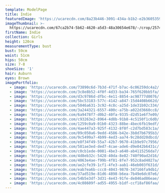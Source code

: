 ```yaml
---
template: ModelPage
title: Indie
featuredImage: 'https://ucarecdn.com/8a23b446-3091-434a-b1b2-e2b360535965/'
imageThumbnail: >-
  https://ucarecdn.com/67ca2b74-5b62-4620-a5d3-48a30654e678/-/crop/2574x3228/1275,8/-/preview/
firstName: Indie
collection: Girls
height: 120cm
measurementType: bust
bust: 59cm
waist: 51cm
hips: 50cm
size: 7-8
shoeSize: '1'
hair: Auburn
eyes: Brown
imagePortfolio:
  - image: 'https://ucarecdn.com/73890c6d-7b3d-471f-b7ac-6c06259dc4a2/'
  - image: 'https://ucarecdn.com/3c8e8b52-4f0f-4d33-ba34-765f620bb5fa/'
  - image: 'https://ucarecdn.com/d3c9786d-dfbc-4e11-8854-ac98777d0076/'
  - image: 'https://ucarecdn.com/5bc53183-577c-4142-a847-15d4408b662d/'
  - image: 'https://ucarecdn.com/5046a631-3c92-4c8c-a25d-1de31b92c334/'
  - image: 'https://ucarecdn.com/3a244321-6557-400c-a75b-a022d3660cc8/'
  - image: 'https://ucarecdn.com/6a9478f7-d0b2-40fa-9335-d2d51e6f7e09/'
  - image: 'https://ucarecdn.com/c93263e2-8964-4d8b-91b8-4c5150f1c6d0/'
  - image: 'https://ucarecdn.com/1259c0a9-01b0-4323-88be-4bec6fb19edf/'
  - image: 'https://ucarecdn.com/4ae447a3-925f-4132-8f0f-c2d7bd583c1a/'
  - image: 'https://ucarecdn.com/09c050a6-9edd-4586-b42e-3b8d7b6795b3/'
  - image: 'https://ucarecdn.com/9c5499a7-4b99-4ed3-aa74-9c28dd20dbcd/'
  - image: 'https://ucarecdn.com/e8f34f49-55a7-42b7-9670-41b9e97c7956/'
  - image: 'https://ucarecdn.com/581ae3ed-ded7-4cae-ade6-d9e042b6431c/'
  - image: 'https://ucarecdn.com/c0cb1ede-0081-4be3-a640-ab4115256da7/'
  - image: 'https://ucarecdn.com/4d8eb32c-5428-40da-8e82-740f90ad2d16/'
  - image: 'https://ucarecdn.com/4063e4ae-f99b-4f81-8fe7-952c8ad4027a/'
  - image: 'https://ucarecdn.com/ae2cfe39-1cf1-4fe3-aab1-46eb003f631d/'
  - image: 'https://ucarecdn.com/eab7ea6b-ccc8-4043-9878-347166fa9db1/'
  - image: 'https://ucarecdn.com/37ad519e-81d6-4898-b6ea-7b49e6dc07e6/'
  - image: 'https://ucarecdn.com/54b5e3df-3d31-4e43-91fe-de846ad86eae/'
  - image: 'https://ucarecdn.com/4c08609f-ad55-4955-b1df-ccf18af86faa/'
---
```


